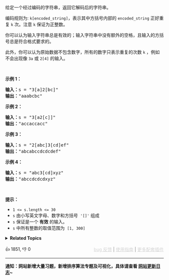 <p>给定一个经过编码的字符串，返回它解码后的字符串。</p>

<p>编码规则为: <code>k[encoded_string]</code>，表示其中方括号内部的 <code>encoded_string</code> 正好重复 <code>k</code> 次。注意 <code>k</code> 保证为正整数。</p>

<p>你可以认为输入字符串总是有效的；输入字符串中没有额外的空格，且输入的方括号总是符合格式要求的。</p>

<p>此外，你可以认为原始数据不包含数字，所有的数字只表示重复的次数 <code>k</code> ，例如不会出现像&nbsp;<code>3a</code>&nbsp;或&nbsp;<code>2[4]</code>&nbsp;的输入。</p>

<p>&nbsp;</p>

<p><strong>示例 1：</strong></p>

<pre>
<strong>输入：</strong>s = "3[a]2[bc]"
<strong>输出：</strong>"aaabcbc"
</pre>

<p><strong>示例 2：</strong></p>

<pre>
<strong>输入：</strong>s = "3[a2[c]]"
<strong>输出：</strong>"accaccacc"
</pre>

<p><strong>示例 3：</strong></p>

<pre>
<strong>输入：</strong>s = "2[abc]3[cd]ef"
<strong>输出：</strong>"abcabccdcdcdef"
</pre>

<p><strong>示例 4：</strong></p>

<pre>
<strong>输入：</strong>s = "abc3[cd]xyz"
<strong>输出：</strong>"abccdcdcdxyz"
</pre>

<p>&nbsp;</p>

<p><strong>提示：</strong></p>

<ul> 
 <li><code>1 &lt;= s.length &lt;= 30</code></li> 
 <li>
  <meta charset="UTF-8" /><code>s</code>&nbsp;由小写英文字母、数字和方括号
  <meta charset="UTF-8" />&nbsp;<code>'[]'</code> 组成</li> 
 <li><code>s</code>&nbsp;保证是一个&nbsp;<strong>有效</strong>&nbsp;的输入。</li> 
 <li><code>s</code>&nbsp;中所有整数的取值范围为
  <meta charset="UTF-8" />&nbsp;<code>[1, 300]</code>&nbsp;</li> 
</ul>

<details><summary><strong>Related Topics</strong></summary>栈 | 递归 | 字符串</details><br>

<div>👍 1851, 👎 0<span style='float: right;'><span style='color: gray;'><a href='https://github.com/labuladong/fucking-algorithm/issues' target='_blank' style='color: lightgray;text-decoration: underline;'>bug 反馈</a> | <a href='https://labuladong.online/algo/fname.html?fname=jb插件简介' target='_blank' style='color: lightgray;text-decoration: underline;'>使用指南</a> | <a href='https://labuladong.online/algo/' target='_blank' style='color: lightgray;text-decoration: underline;'>更多配套插件</a></span></span></div>

<div id="labuladong"><hr>

**通知：网站新增大量习题，新增排序算法专题及可视化，具体请查看 [网站更新日志](https://labuladong.online/algo/changelog/website/)~**

</div>



